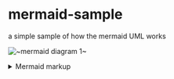# mermaid-sample
a simple sample of how the mermaid UML works





<!-- generated by mermaid compile action - START -->
![~mermaid diagram 1~](/.resources/README-md-1.svg)
<details>
  <summary>Mermaid markup</summary>

```mermaid
  graph TD;
      A-->B;
      A-->C;
      B-->D;
      C-->D;
```

</details>
<!-- generated by mermaid compile action - END -->
